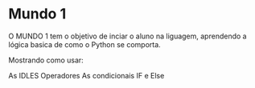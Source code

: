 # Mundo 1
O MUNDO 1 tem o objetivo de inciar o aluno na liguagem, aprendendo a lógica basica de como o Python se comporta.

Mostrando como usar:

As IDLES
Operadores
As condicionais IF e Else
